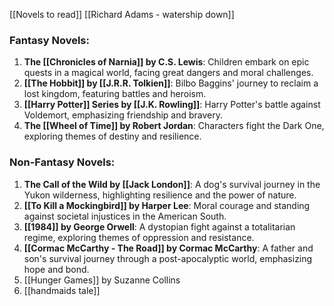 [[Novels to read]]
[[Richard Adams - watership down]]
### Fantasy Novels:
1. **The [[Chronicles of Narnia]] by C.S. Lewis**: Children embark on epic quests in a magical world, facing great dangers and moral challenges.
2. **[[The Hobbit]] by [[J.R.R. Tolkien]]**: Bilbo Baggins' journey to reclaim a lost kingdom, featuring battles and heroism.
3. **[[Harry Potter]] Series by [[J.K. Rowling]]**: Harry Potter's battle against Voldemort, emphasizing friendship and bravery.
4. **The [[Wheel of Time]] by Robert Jordan**: Characters fight the Dark One, exploring themes of destiny and resilience.

### Non-Fantasy Novels:
1. **The Call of the Wild by [[Jack London]]**: A dog's survival journey in the Yukon wilderness, highlighting resilience and the power of nature.
2. **[[To Kill a Mockingbird]] by Harper Lee**: Moral courage and standing against societal injustices in the American South.
3. **[[1984]] by George Orwell**: A dystopian fight against a totalitarian regime, exploring themes of oppression and resistance.
4. **[[Cormac McCarthy - The Road]] by Cormac McCarthy**: A father and son's survival journey through a post-apocalyptic world, emphasizing hope and bond.
5. [[Hunger Games]] by Suzanne Collins
6. [[handmaids tale]]
